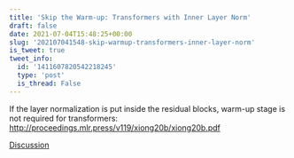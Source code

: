 ```yaml
---
title: 'Skip the Warm-up: Transformers with Inner Layer Norm'
draft: false
date: 2021-07-04T15:48:25+00:00
slug: '202107041548-skip-warmup-transformers-inner-layer-norm'
is_tweet: true
tweet_info:
  id: '1411607820542218245'
  type: 'post'
  is_thread: False
---
```




If the layer normalization is put inside the residual blocks, warm-up stage is not required for transformers:
<http://proceedings.mlr.press/v119/xiong20b/xiong20b.pdf>

[Discussion](https://x.com/sytelus/status/1411607820542218245)
